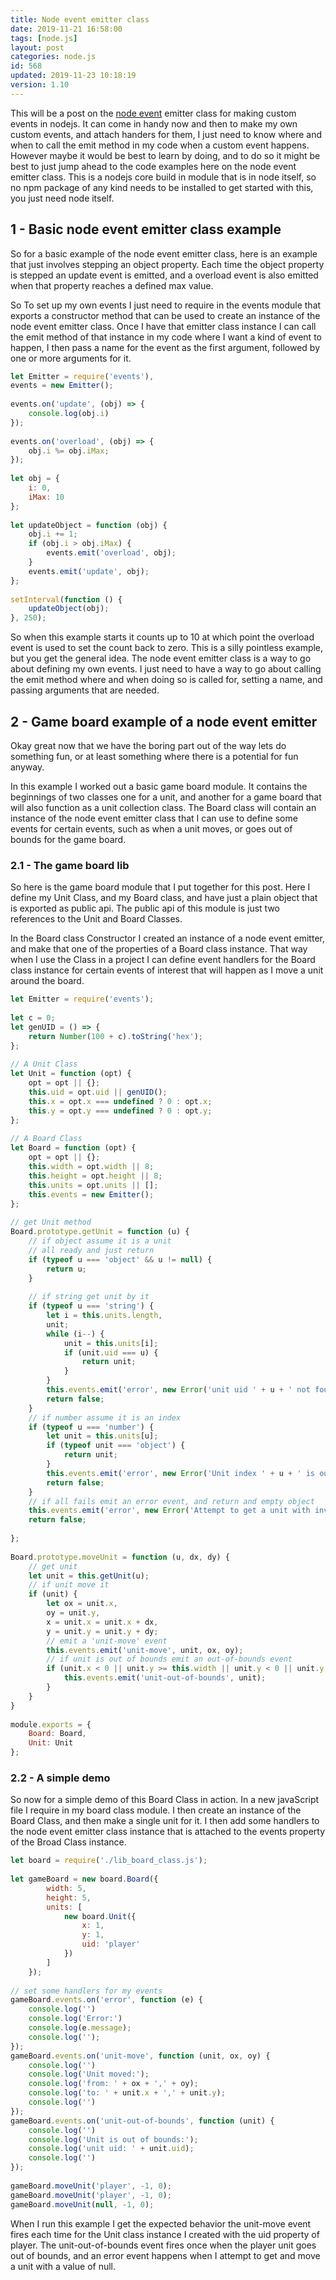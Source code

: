 ```yaml
---
title: Node event emitter class
date: 2019-11-21 16:58:00
tags: [node.js]
layout: post
categories: node.js
id: 568
updated: 2019-11-23 10:18:19
version: 1.10
---
```


This will be a post on the [node event](https://nodejs.org/api/events.html#events_class_eventemitter) emitter class for making custom events in nodejs. It can come in handy now and then to make my own custom events, and attach handers for them, I just need to know where and when to call the emit method in my code when a custom event happens. However maybe it would be best to learn by doing, and to do so it might be best to just jump ahead to the code examples here on the node event emitter class.
This is a nodejs core build in module that is in node itself, so no npm package of any kind needs to be installed to get started with this, you just need node itself.

<!-- more -->

## 1 - Basic node event emitter class example

So for a basic example of the node event emitter class, here is an example that just involves stepping an object property. Each time the object property is stepped an update event is emitted, and a overload event is also emitted when that property reaches a defined max value. 

So To set up my own events I just need to require in the events module that exports a constructor method that can be used to create an instance of the node event emitter class. Once I have that emitter class instance I can call the emit method of that instance in my code where I want a kind of event to happen, I then pass a name for the event as the first argument, followed by one or more arguments for it.

```js
let Emitter = require('events'),
events = new Emitter();
 
events.on('update', (obj) => {
    console.log(obj.i)
});
 
events.on('overload', (obj) => {
    obj.i %= obj.iMax;
});
 
let obj = {
    i: 0,
    iMax: 10
};
 
let updateObject = function (obj) {
    obj.i += 1;
    if (obj.i > obj.iMax) {
        events.emit('overload', obj);
    }
    events.emit('update', obj);
};
 
setInterval(function () {
    updateObject(obj);
}, 250);
```

So when this example starts it counts up to 10 at which point the overload event is used to set the count back to zero. This is a silly pointless example, but you get the general idea. The node event emitter class is a way to go about defining my own events. I just need to have a way to go about calling the emit method where and when doing so is called for, setting a name, and passing arguments that are needed.

## 2 - Game board example of a node event emitter

Okay great now that we have the boring part out of the way lets do something fun, or at least something where there is a potential for fun anyway.

In this example I worked out a basic game board module. It contains the beginnings of two classes one for a unit, and another for a game board that will also function as a unit collection class. The Board class will contain an instance of the node event emitter class that I can use to define some events for certain events, such as when a unit moves, or goes out of bounds for the game board.

### 2.1 - The game board lib

So here is the game board module that I put together for this post. Here I define my Unit Class, and my Board class, and have just a plain object that is exported as public api. The public api of this module is just two references to the Unit and Board Classes.

In the Board class Constructor I created an instance of a node event emitter, and make that one of the properties of a Board class instance. That way when I use the Class in a project I can define event handlers for the Board class instance for certain events of interest that will happen as I move a unit around the board.

```js
let Emitter = require('events');
 
let c = 0;
let genUID = () => {
    return Number(100 + c).toString('hex');
};
 
// A Unit Class
let Unit = function (opt) {
    opt = opt || {};
    this.uid = opt.uid || genUID();
    this.x = opt.x === undefined ? 0 : opt.x;
    this.y = opt.y === undefined ? 0 : opt.y;
};
 
// A Board Class
let Board = function (opt) {
    opt = opt || {};
    this.width = opt.width || 8;
    this.height = opt.height || 8;
    this.units = opt.units || [];
    this.events = new Emitter();
};
 
// get Unit method
Board.prototype.getUnit = function (u) {
    // if object assume it is a unit
    // all ready and just return
    if (typeof u === 'object' && u != null) {
        return u;
    }
 
    // if string get unit by it
    if (typeof u === 'string') {
        let i = this.units.length,
        unit;
        while (i--) {
            unit = this.units[i];
            if (unit.uid === u) {
                return unit;
            }
        }
        this.events.emit('error', new Error('unit uid ' + u + ' not found'))
        return false;
    }
    // if number assume it is an index
    if (typeof u === 'number') {
        let unit = this.units[u];
        if (typeof unit === 'object') {
            return unit;
        }
        this.events.emit('error', new Error('Unit index ' + u + ' is out of range'));
        return false;
    }
    // if all fails emit an error event, and return and empty object
    this.events.emit('error', new Error('Attempt to get a unit with invalid value: ' + u));
    return false;
 
};
 
Board.prototype.moveUnit = function (u, dx, dy) {
    // get unit
    let unit = this.getUnit(u);
    // if unit move it
    if (unit) {
        let ox = unit.x,
        oy = unit.y,
        x = unit.x = unit.x + dx,
        y = unit.y = unit.y + dy;
        // emit a 'unit-move' event
        this.events.emit('unit-move', unit, ox, oy);
        // if unit is out of bounds emit an out-of-bounds event
        if (unit.x < 0 || unit.y >= this.width || unit.y < 0 || unit.y >= this.height) {
            this.events.emit('unit-out-of-bounds', unit);
        }
    }
}
 
module.exports = {
    Board: Board,
    Unit: Unit
};
```

### 2.2 - A simple demo

So now for a simple demo of this Board Class in action. In a new javaScript file I require in my board class module. I then create an instance of the Board Class, and then make a single unit for it. I then add some handlers to the node event emitter class instance that is attached to the events property of the Broad Class instance.

```js
let board = require('./lib_board_class.js');
 
let gameBoard = new board.Board({
        width: 5,
        height: 5,
        units: [
            new board.Unit({
                x: 1,
                y: 1,
                uid: 'player'
            })
        ]
    });
 
// set some handlers for my events
gameBoard.events.on('error', function (e) {
    console.log('')
    console.log('Error:')
    console.log(e.message);
    console.log('');
});
gameBoard.events.on('unit-move', function (unit, ox, oy) {
    console.log('')
    console.log('Unit moved:');
    console.log('from: ' + ox + ',' + oy);
    console.log('to: ' + unit.x + ',' + unit.y);
    console.log('')
});
gameBoard.events.on('unit-out-of-bounds', function (unit) {
    console.log('')
    console.log('Unit is out of bounds:');
    console.log('unit uid: ' + unit.uid);
    console.log('')
});
 
gameBoard.moveUnit('player', -1, 0);
gameBoard.moveUnit('player', -1, 0);
gameBoard.moveUnit(null, -1, 0);
```

When I run this example I get the expected behavior the unit-move event fires each time for the Unit class instance I created with the uid property of player. The unit-out-of-bounds event fires once when the player unit goes out of bounds, and an error event happens when I attempt to get and move a unit with a value of null.